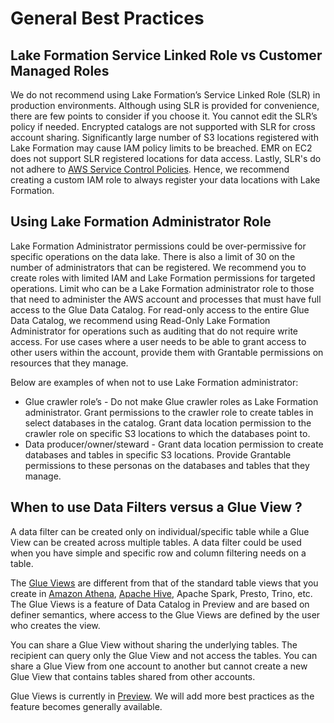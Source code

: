 # General Best Practices

## Lake Formation Service Linked Role vs Customer Managed Roles

We do not recommend using Lake Formation’s Service Linked Role (SLR) in production environments. Although using SLR is provided for convenience, there are few points to consider if you choose it.  You cannot edit the SLR’s policy if needed. Encrypted catalogs are not supported with SLR for cross account sharing. Significantly large number of S3 locations registered with Lake Formation may cause IAM policy limits to be breached. EMR on EC2 does not support SLR registered locations for data access. Lastly, SLR's do not adhere to [AWS Service Control Policies](https://docs.aws.amazon.com/organizations/latest/userguide/orgs_manage_policies_scps.html). Hence, we recommend creating a custom IAM role to always register your data locations with Lake Formation. 

## Using Lake Formation Administrator Role

 Lake Formation Administrator permissions could be over-permissive for specific operations on the data lake. There is also a limit of 30 on the number of administrators that can be registered. We recommend you to create roles with limited IAM and Lake Formation permissions for targeted operations. Limit who can be a Lake Formation administrator role to those that need to administer the AWS account and processes that must have full access to the Glue Data Catalog. For read-only access to the entire Glue Data Catalog, we recommend using Read-Only Lake Formation Administrator for operations such as auditing that do not require write access.  For use cases where a user needs to be able to grant access to other users within the account, provide them with Grantable permissions on resources that they manage. 

Below are examples of when not to use Lake Formation administrator:

* Glue crawler role’s - Do not make Glue crawler roles as Lake Formation administrator. Grant permissions to the crawler role to create tables in select databases in the catalog. Grant data location permission to the crawler role on specific S3 locations to which the databases point to. 
* Data producer/owner/steward - Grant data location permission to create databases and tables in specific S3 locations. Provide Grantable permissions to these personas on the databases and tables that they manage.

## When to use Data Filters versus a Glue View ?

A data filter can be created only on individual/specific table while a Glue View can be created across multiple tables. A data filter could be used when you have simple and specific row and column filtering needs on a table. 

The [Glue Views](https://docs.aws.amazon.com/athena/latest/ug/views-glue.html) are different from that of the standard table views that you create in [Amazon Athena](https://docs.aws.amazon.com/athena/latest/ug/create-view.html), [Apache Hive](https://docs.aws.amazon.com/athena/latest/ug/hive-views.html), Apache Spark, Presto, Trino, etc. The Glue Views is a feature of Data Catalog in Preview and are based on definer semantics, where access to the Glue Views are defined by the user who creates the view. 

You can share a Glue View without sharing the underlying tables. The recipient can query only the Glue View and not access the tables.  You can share a Glue View from one account to another but cannot create a new Glue View that contains tables shared from other accounts. 

Glue Views is currently in [Preview](https://docs.aws.amazon.com/lake-formation/latest/dg/working-with-views.html). We will add more best practices as the feature becomes generally available. 

